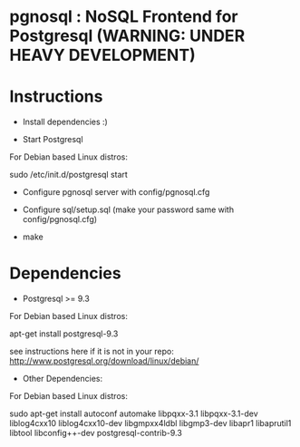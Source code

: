 pgnosql : NoSQL Frontend for Postgresql (WARNING: UNDER HEAVY DEVELOPMENT)
=======

Instructions
============
- Install dependencies :)

- Start Postgresql

For Debian based Linux distros:

sudo /etc/init.d/postgresql start

- Configure pgnosql server with config/pgnosql.cfg

- Configure sql/setup.sql (make your password same with config/pgnosql.cfg)

- make


Dependencies
============

- Postgresql >= 9.3

For Debian based Linux distros:

apt-get install postgresql-9.3


see instructions here if it is not in your repo:
http://www.postgresql.org/download/linux/debian/


- Other Dependencies:

For Debian based Linux distros:

sudo apt-get install autoconf automake libpqxx-3.1 libpqxx-3.1-dev liblog4cxx10 liblog4cxx10-dev libgmpxx4ldbl libgmp3-dev libapr1 libaprutil1 libtool libconfig++-dev postgresql-contrib-9.3





